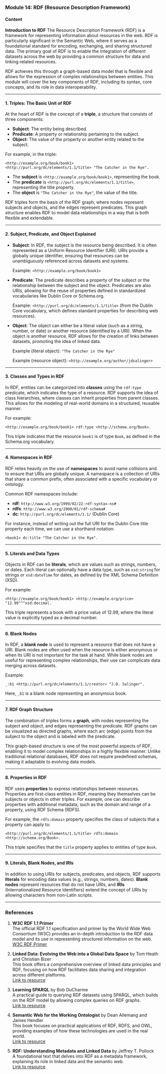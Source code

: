 ### Module 14: RDF (Resource Description Framework)

#### Content

**Introduction to RDF**
The Resource Description Framework (RDF) is a framework for representing information about resources in the web. RDF is particularly significant in the Semantic Web, where it serves as a foundational standard for encoding, exchanging, and sharing structured data. The primary goal of RDF is to enable the integration of different datasets across the web by providing a common structure for data and linking related resources.

RDF achieves this through a graph-based data model that is flexible and allows for the expression of complex relationships between entities. This module will cover the key components of RDF, including its syntax, core concepts, and its role in data interoperability.

---

#### 1. **Triples: The Basic Unit of RDF**
At the heart of RDF is the concept of a **triple**, a structure that consists of three components:
- **Subject**: The entity being described.
- **Predicate**: A property or relationship pertaining to the subject.
- **Object**: The value of the property or another entity related to the subject.

For example, in the triple:
```
<http://example.org/book/book1> <http://purl.org/dc/elements/1.1/title> "The Catcher in the Rye".
```
- The **subject** is `<http://example.org/book/book1>`, representing the book.
- The **predicate** is `<http://purl.org/dc/elements/1.1/title>`, representing the title property.
- The **object** is `"The Catcher in the Rye"`, the value of the title.

RDF triples form the basis of the RDF graph, where nodes represent subjects and objects, and the edges represent predicates. This graph structure enables RDF to model data relationships in a way that is both flexible and extendable.

---

#### 2. **Subject, Predicate, and Object Explained**
- **Subject**: In RDF, the subject is the resource being described. It is often represented as a Uniform Resource Identifier (URI). URIs provide a globally unique identifier, ensuring that resources can be unambiguously referenced across datasets and systems.
  
  Example: `<http://example.org/book/book1>`

- **Predicate**: The predicate describes a property of the subject or the relationship between the subject and the object. Predicates are also URIs, allowing for the reuse of properties defined in standardized vocabularies like Dublin Core or Schema.org.

  Example: `<http://purl.org/dc/elements/1.1/title>` (from the Dublin Core vocabulary, which defines standard properties for describing web resources).

- **Object**: The object can either be a literal value (such as a string, number, or date) or another resource (identified by a URI). When the object is another resource, RDF allows for the creation of links between datasets, promoting the idea of linked data.

  Example (literal object): `"The Catcher in the Rye"`
  
  Example (resource object): `<http://example.org/author/jdsalinger>`

---

#### 3. **Classes and Types in RDF**
In RDF, entities can be categorized into **classes** using the `rdf:type` predicate, which indicates the type of a resource. RDF supports the idea of class hierarchies, where classes can inherit properties from parent classes. This allows for the modeling of real-world domains in a structured, reusable manner.

For example:
```
<http://example.org/book/book1> rdf:type <http://schema.org/Book>.
```
This triple indicates that the resource `book1` is of type `Book`, as defined in the Schema.org vocabulary.

---

#### 4. **Namespaces in RDF**
RDF relies heavily on the use of **namespaces** to avoid name collisions and to ensure that URIs are globally unique. A namespace is a collection of URIs that share a common prefix, often associated with a specific vocabulary or ontology.

Common RDF namespaces include:
- **rdf**: `http://www.w3.org/1999/02/22-rdf-syntax-ns#`
- **rdfs**: `http://www.w3.org/2000/01/rdf-schema#`
- **dc**: `http://purl.org/dc/elements/1.1/` (Dublin Core)

For instance, instead of writing out the full URI for the Dublin Core title property each time, we can use a shorthand notation:
```
<book1> dc:title "The Catcher in the Rye".
```

---

#### 5. **Literals and Data Types**
Objects in RDF can be **literals**, which are values such as strings, numbers, or dates. Each literal can optionally have a data type, such as `xsd:string` for strings or `xsd:dateTime` for dates, as defined by the XML Schema Definition (XSD).

For example:
```
<http://example.org/book/book1> <http://example.org/price> "12.99"^^xsd:decimal.
```
This triple represents a book with a price value of 12.99, where the literal value is explicitly typed as a decimal number.

---

#### 6. **Blank Nodes**
In RDF, a **blank node** is used to represent a resource that does not have a URI. Blank nodes are often used when the resource is either anonymous or when its URI is not important for the task at hand. While blank nodes are useful for representing complex relationships, their use can complicate data merging across datasets.

Example:
```
_:b1 <http://purl.org/dc/elements/1.1/creator> "J.D. Salinger".
```
Here, `_b1` is a blank node representing an anonymous book.

---

#### 7. **RDF Graph Structure**
The combination of triples forms a **graph**, with nodes representing the subject and object, and edges representing the predicate. RDF graphs can be visualized as directed graphs, where each arc (edge) points from the subject to the object and is labeled with the predicate.

This graph-based structure is one of the most powerful aspects of RDF, enabling it to model complex relationships in a highly flexible manner. Unlike traditional relational databases, RDF does not require predefined schemas, making it adaptable to evolving data models.

---

#### 8. **Properties in RDF**
RDF uses **properties** to express relationships between resources. Properties are first-class entities in RDF, meaning they themselves can be subjects or objects in other triples. For example, one can describe properties with additional metadata, such as the domain and range of a property, using RDF Schema (RDFS).

For example, the `rdfs:domain` property specifies the class of subjects that a property can apply to:
```
<http://purl.org/dc/elements/1.1/title> rdfs:domain <http://schema.org/Book>.
```
This triple specifies that the `title` property applies to entities of type `Book`.

---

#### 9. **Literals, Blank Nodes, and IRIs**
In addition to using URIs for subjects, predicates, and objects, RDF supports **literals** for encoding data values (e.g., strings, numbers, dates). **Blank nodes** represent resources that do not have URIs, and **IRIs** (Internationalized Resource Identifiers) extend the concept of URIs by allowing characters from non-Latin scripts.

---

### References

1. **W3C RDF 1.1 Primer**  
   The official RDF 1.1 specification and primer by the World Wide Web Consortium (W3C) provides an in-depth introduction to the RDF data model and its use in representing structured information on the web.  
   [W3C RDF Primer](https://www.w3.org/TR/rdf11-primer/)

2. **Linked Data: Evolving the Web into a Global Data Space** by Tom Heath and Christian Bizer  
   This book offers a comprehensive overview of linked data principles and RDF, focusing on how RDF facilitates data sharing and integration across different platforms.  
   [Link to resource](https://linkeddatabook.com/editions/1.0/)

3. **Learning SPARQL** by Bob DuCharme  
   A practical guide to querying RDF datasets using SPARQL, which builds on the RDF model by allowing complex queries on RDF graphs.  
   [Link to resource](https://www.oreilly.com/library/view/learning-sparql/9781449371432/)

4. **Semantic Web for the Working Ontologist** by Dean Allemang and James Hendler  
   This book focuses on practical applications of RDF, RDFS, and OWL, providing examples of how these technologies are used in the real world.  
   [Link to resource](https://www.elsevier.com/books/semantic-web-for-the-working-ontologist/allemang/978-0-12-385965-5)

5. **RDF: Understanding Metadata and Linked Data** by Jeffrey T. Pollock  
   A foundational text that delves into RDF as a metadata framework, explaining its role in linked data and the semantic web.  
   [Link to resource](https://www.jeffreypollock.com/rdf-metadata-linked-data/)